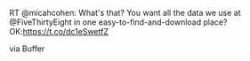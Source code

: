 RT @micahcohen: What's that? You want all the data we use at @FiveThirtyEight in one easy-to-find-and-download place?OK:https://t.co/dc1eSwetfZ

via Buffer